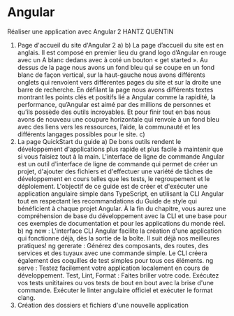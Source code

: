 # Angular

Réaliser une application avec Angular 2
HANTZ QUENTIN

1) 	Page d'accueil du site d'Angular 2
a)
b)
 La page d’accueil du site est en anglais. Il est composé en premier lieu du grand logo d’Angular en rouge avec un A blanc dedans avec à coté un bouton « get started ». Au dessus de la page nous avons un fond bleu qui se coupe en un fond blanc de façon vertical, sur la haut-gauche nous avons différents onglets qui renvoient vers différentes pages du site et sur la droite une barre de recherche.
En défilant la page nous avons différents textes montrant les points clés et positifs lié a Angular comme la rapidité, la performance, qu’Angular est aimé par des millions de personnes et qu’ils possède des outils incroyables. Et pour finir tout en bas nous avons de nouveau une coupure horizontale qui renvoie à un fond bleu avec des liens vers les ressources, l’aide, la communauté et les différents langages possibles pour le site.
c)
2) 	La page QuickStart du guide
a)
De bons outils rendent le développement d'applications plus rapide et plus facile à maintenir que si vous faisiez tout à la main.
L'interface de ligne de commande Angular est un outil d'interface de ligne de commande qui permet de créer un projet, d'ajouter des fichiers et d'effectuer une variété de tâches de développement en cours telles que les tests, le regroupement et le déploiement.
L'objectif de ce guide est de créer et d'exécuter une application angulaire simple dans TypeScript, en utilisant la CLI Angular tout en respectant les recommandations du Guide de style qui bénéficient à chaque projet Angular.
À la fin du chapitre, vous aurez une compréhension de base du développement avec la CLI et une base pour ces exemples de documentation et pour les applications du monde réel.
b)
ng new : L'interface CLI Angular facilite la création d'une application qui fonctionne déjà, dès la sortie de la boîte. Il suit déjà nos meilleures pratiques!
ng gererate : Générez des composants, des routes, des services et des tuyaux avec une commande simple. Le CLI créera également des coquilles de test simples pour tous ces éléments.
ng serve : Testez facilement votre application localement en cours de développement.
Test, Lint, Format : Faites briller votre code. Exécutez vos tests unititaires ou vos tests de bout en bout avec la brise d'une commande. Exécuter le linter angulaire officiel et exécuter le format clang.
3) 	Création des dossiers et fichiers d'une nouvelle application

